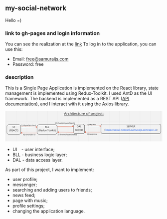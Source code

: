 ## my-social-network

Hello =)


### link to gh-pages and login information

You can see the realization at the [link](https://tema-skakun.github.io/my-social-network/) 
To log in to the application, you can use this:
 - Email: free@samuraijs.com
 - Password: free


### description

This is a Single Page Application is implemented on the React library, state management is implemented using Redux-Toolkit. I used AntD as the UI framework.
The backend is implemented as a REST API ([API documentation](https://social-network.samuraijs.com/docs)), and I interact with it using the Axios library.

![project architecture](https://github.com/tema-skakun/my-social-network/blob/main/public/architecture_of_project.png)

 - UI - user interface;
 - BLL - business logic layer;
 - DAL - data access layer.

As part of this project, I want to implement:
  - user profile;
  - messenger;
  - searching and adding users to friends;
  - news feed;
  - page with music;
  - profile settings;
  - changing the application language.
